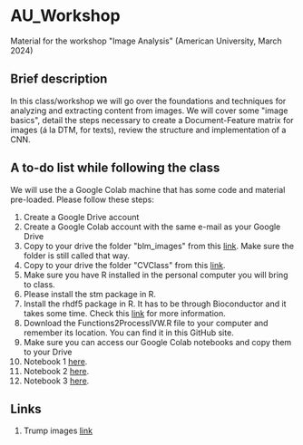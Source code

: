 # AU_Workshop

Material for the workshop "Image Analysis" (American University, March 2024)

## Brief description
In this class/workshop we will go over the foundations and techniques for analyzing and extracting content from images. We will cover some "image basics", detail the steps necessary to create a Document-Feature matrix for images (á la DTM, for texts), review the structure and implementation of a CNN.

## A to-do list while following the class
We will use the a Google Colab machine that has some code and material pre-loaded.
Please follow these steps:

1. Create a Google Drive account
2. Create a Google Colab account with the same e-mail as your Google Drive
3. Copy to your drive the folder "blm_images" from this [link](https://drive.google.com/drive/folders/1VxxBq5IBbBfVHIouEdwrRfOHnKs3aVet?usp=share_link). Make sure the folder is still called that way.
4. Copy to your drive the folder "CVClass" from this [link](https://drive.google.com/drive/folders/1Ss271e6xX4DqZOpLk5zrgE_yg0Fn7vvn?usp=sharing).
5. Make sure you have R installed in the personal computer you will bring to class.
6. Please install the stm package in R.
7. Install the rhdf5 package in R. It has to be through Bioconductor and it takes some time. Check this [link](https://bioconductor.org/packages/release/bioc/html/rhdf5.html) for more information.
8. Download the Functions2ProcessIVW.R file to your computer and remember its location. You can find it in this GitHub site.
9. Make sure you can access our Google Colab notebooks and copy them to your Drive
 1. Notebook 1 [here](https://colab.research.google.com/drive/1CofDOBFQTxsVoBv_qJlGh2LJF6LrZRmk?usp=sharing).
 2. Notebook 2 [here](https://colab.research.google.com/drive/1HsWOE4i3qOY8NV0Dn-zdcnDWoV_g18K1?usp=sharing).
 3. Notebook 3 [here](https://colab.research.google.com/drive/17juHueFZlHjOCGuMWgOgMthLu7grAhCQ?usp=sharing).

## Links
1. Trump images [link](https://drive.google.com/drive/folders/1xwf2L3yANrc3iIWk-D5kqi1bhHwjw3lf?usp=share_link)

